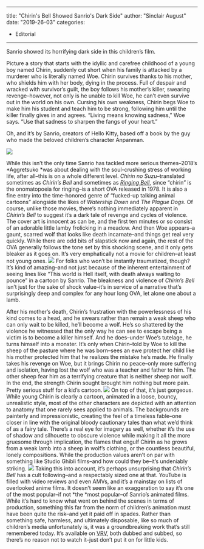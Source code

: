 
---
title: "Chirin's Bell Showed Sanrio's Dark Side"
author: "Sinclair August"
date: "2019-26-03"
categories:
- Editorial
---

Sanrio showed its horrifying dark side in this children&#8217;s film.

Picture a story that starts with the idyllic and carefree childhood of a young boy named Chirin, suddenly cut short when his family is attacked by a murderer who is literally named Woe. Chirin survives thanks to his mother, who shields him with her body, dying in the process. Full of despair and wracked with survivor’s guilt, the boy follows his mother’s killer, swearing revenge&#8211;however, not only is he unable to kill Woe, he can’t even survive out in the world on his own. Cursing his own weakness, Chirin begs Woe to make him his student and teach him to be strong, following him until the killer finally gives in and agrees. “Living means knowing sadness,” Woe says. “Use that sadness to sharpen the fangs of your heart.”

Oh, and it’s by Sanrio, creators of Hello Kitty, based off a book by the guy who made the beloved children’s character Anpanman.

![](https://lh6.googleusercontent.com/-M7Y3Th8qbqI14ZTCI7t_fLPcgJrIq_P3VmmPYBR70n3QsYis5lYd1KnQllnU4Z_eom6RhBUBWj2NnDD0ANfi_dV_N9TvUSTloQKhtTASQ8eDG2ixC2Mi-xv1HsywVW51Kd30Vc)

While this isn’t the only time Sanrio has tackled more serious themes&#8211;2018’s *Aggretsuko *was about dealing with the soul-crushing stress of working life, after all&#8211;this is on a whole different level. *Chirin no Suzu*&#8211;translated sometimes as *Chirin’s Bell* and sometimes as *[Ringing Bell](https://vrv.co/watch/G6190ZPEY/Ringing-Bell)*, since “chirin” is the onomatopoeia for ringing&#8211;is a short OVA released in 1978. It is also a fine entry into the time-honored genre of “fucked-up talking animal cartoons” alongside the likes of *Watership Down* and *The Plague Dogs*. Of course, unlike those movies, there’s nothing immediately apparent in *Chirin’s Bell* to suggest it’s a dark tale of revenge and cycles of violence. The cover art is innocent as can be, and the first ten minutes or so consist of an adorable little lamby frolicking in a meadow. And then Woe appears&#8211;a gaunt, scarred wolf that looks like death incarnate&#8211;and things get real very quickly. While there are odd bits of slapstick now and again, the rest of the OVA generally follows the tone set by this shocking scene, and it only gets bleaker as it goes on. It’s very emphatically not a movie for children&#8211;at least not young ones.
![](https://lh6.googleusercontent.com/2anwHbcXt8qLZ71HeqVhRcjnmtVvalqd87X1dSh8-g8fUMiwJrk6c11TaHHaSEsT7Mw77QX_UdZSO8SE2m8tfuiasiRQaQf2djlpcDC1CqzGFlXPddx3Kb_5UYlS-yT20PZjnGM)
For folks who won’t be instantly traumatized, though? It’s kind of amazing&#8211;and not just because of the inherent entertainment of seeing lines like “This world is Hell itself, with death always waiting to pounce” in a cartoon by Sanrio. The bleakness and violence of *Chirin’s Bell* isn’t just for the sake of shock value&#8211;it’s in service of a narrative that’s surprisingly deep and complex for any hour long OVA, let alone one about a lamb. 

After his mother’s death, Chirin’s frustration with the powerlessness of his kind comes to a head, and he swears rather than remain a weak sheep who can only wait to be killed, he’ll become a wolf. He’s so shattered by the violence he witnessed that the only way he can see to escape being a victim is to become a killer himself. And he does&#8211;under Woe’s tutelage, he turns himself into a monster. It’s only when Chirin&#8211;told by Woe to kill the sheep of the pasture where he was born&#8211;sees an ewe protect her child like his mother protected him that he realizes the mistake he’s made. He finally takes his revenge on Woe, but it brings Chirin no peace&#8211;only more suffering and isolation, having lost the wolf who was a teacher and father to him. The other sheep fear him as a terrifying creature that is neither sheep nor wolf. In the end, the strength Chirin sought brought him nothing but more pain. Pretty serious stuff for a kid’s cartoon.
![](https://lh4.googleusercontent.com/XO-UiQHfVIKcHyBh26I3L0TKjSVXyNkiPUfi7dTVQCChAv-2JKUV1aWAgRt_IjEQ7kivb1K1NasaHmezv3RQm8DxHk685mEWM7pedWJDRdtfBkQIpVodIgQmQIoE6vfeDgIBgaQ)
On top of that, it’s just gorgeous. While young Chirin is clearly a cartoon, animated in a loose, bouncy, unrealistic style, most of the other characters are depicted with an attention to anatomy that one rarely sees applied to animals. The backgrounds are painterly and impressionistic, creating the feel of a timeless fable&#8211;one closer in line with the original bloody cautionary tales than what we’d think of as a fairy tale. There’s a real eye for imagery as well, whether it’s the use of shadow and silhouette to obscure violence while making it all the more gruesome through implication, the flames that engulf Chirin as he grows from a weak lamb into a sheep in wolf’s clothing, or the countless beautiful, lonely compositions. While the production values aren’t on par with something like Studio Ghibli films&#8211;and how could they be&#8211;it’s undeniably striking.
![](https://lh5.googleusercontent.com/6bxg2P6LEtr8DS2DsvM6pCp042Rf8z-d27CEEt2BQytYXs_U-dhQ91KTQshLmypnyK6pQ5r-Bba-hC5gwcpNZCWjt8O_WmSUNIkeQRSbCiqr5uCi0RNJ9Of0lK1ltAbx4QFoHQE)
Taking this into account, it’s perhaps unsurprising that *Chirin’s Bell* has a cult following&#8211;and a respectably sized one at that. YouTube is filled with video reviews and even AMVs, and it’s a mainstay on lists of overlooked anime films. It doesn’t seem like an exaggeration to say it’s one of the most popular&#8211;if not *the *most popular&#8211;of Sanrio’s animated films. While it’s hard to know what went on behind the scenes in terms of production, something this far from the norm of children’s animation must have been quite the risk&#8211;and yet it paid off in spades. Rather than something safe, harmless, and ultimately disposable, like so much of children’s media unfortunately is, it was a groundbreaking work that’s still remembered today. It’s available on [VRV](https://vrv.co/watch/G6190ZPEY/Ringing-Bell), both dubbed and subbed, so there’s no reason not to watch it&#8211;just don’t put it on for little kids.
